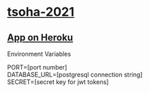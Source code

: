 # [tsoha-2021](https://hy-tsoha.github.io/materiaali/index)

## [App on Heroku](https://tsoha-2021.herokuapp.com/)


Environment Variables

PORT=[port number]  
DATABASE_URL=[postgresql connection string]  
SECRET=[secret key for jwt tokens]